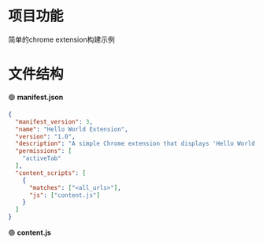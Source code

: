 # 项目功能

简单的chrome extension构建示例

# 文件结构

🟢 **manifest.json**

```json
{
  "manifest_version": 3,
  "name": "Hello World Extension",
  "version": "1.0",
  "description": "A simple Chrome extension that displays 'Hello World'",
  "permissions": [
    "activeTab"
  ],
  "content_scripts": [
    {
      "matches": ["<all_urls>"],
      "js": ["content.js"]
    }
  ]
}
```


🟢 **content.js**

```js

```

